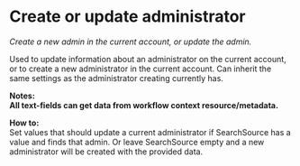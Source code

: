 # Create or update administrator #

*Create a new admin in the current account, or update the admin.*

Used to update information about an administrator on the current account, or to create a new administrator in the current account.
Can inherit the same settings as the administrator creating currently has.



**Notes:  
All text-fields can get data from workflow context resource/metadata.**

**How to:**  
Set values that should update a current administrator if SearchSource has a value and finds that admin.
Or leave SearchSource empty and a new administrator will be created with the provided data.
